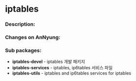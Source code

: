 # iptables

### Description:


### Changes on AnNyung:


### Sub packages:
* **iptables-devel** - iptables 개발 패키지
* **iptables-services** - iptables, ip6tables 서비스 파일
* **iptables-utils** - iptables and ip6tables services for iptables